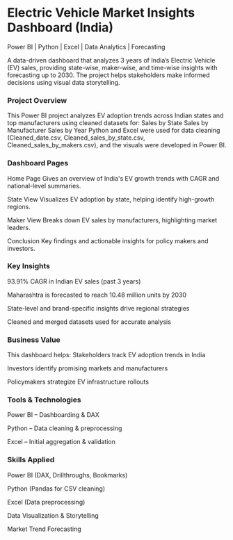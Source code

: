 # Electric Vehicle Market Insights Dashboard (India)
Power BI | Python | Excel | Data Analytics | Forecasting

A data-driven dashboard that analyzes 3 years of India’s Electric Vehicle (EV) sales, providing state-wise, maker-wise, and time-wise insights with forecasting up to 2030. The project helps stakeholders make informed decisions using visual data storytelling.

### Project Overview

This Power BI project analyzes EV adoption trends across Indian states and top manufacturers using cleaned datasets for:
Sales by State
Sales by Manufacturer
Sales by Year
Python and Excel were used for data cleaning (Cleaned_date.csv, Cleaned_sales_by_state.csv, Cleaned_sales_by_makers.csv), and the visuals were developed in Power BI.

### Dashboard Pages

Home Page
Gives an overview of India's EV growth trends with CAGR and national-level summaries.

State View
Visualizes EV adoption by state, helping identify high-growth regions.

Maker View
Breaks down EV sales by manufacturers, highlighting market leaders.

Conclusion
Key findings and actionable insights for policy makers and investors.

### Key Insights

93.91% CAGR in Indian EV sales (past 3 years)

Maharashtra is forecasted to reach 10.48 million units by 2030

State-level and brand-specific insights drive regional strategies

Cleaned and merged datasets used for accurate analysis

### Business Value

This dashboard helps:
Stakeholders track EV adoption trends in India

Investors identify promising markets and manufacturers

Policymakers strategize EV infrastructure rollouts

### Tools & Technologies

Power BI – Dashboarding & DAX

Python – Data cleaning & preprocessing

Excel – Initial aggregation & validation

### Skills Applied

Power BI (DAX, Drillthroughs, Bookmarks)

Python (Pandas for CSV cleaning)

Excel (Data preprocessing)

Data Visualization & Storytelling

Market Trend Forecasting

